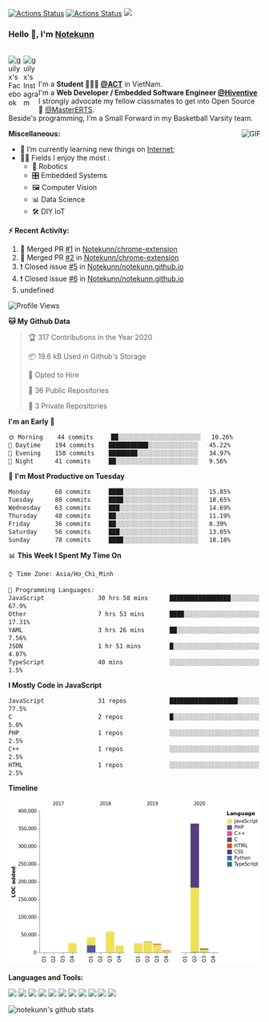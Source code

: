 [![Actions Status](https://github.com/Notekunn/Notekunn/workflows/wakatime-stats/badge.svg)](https://github.com/Notekunn/Notekunn/actions)
[![Actions Status](https://github.com/Notekunn/Notekunn/workflows/update-gh-activity/badge.svg)](https://github.com/Notekunn/Notekunn/actions)
![](https://visitor-badge.glitch.me/badge?page_id=guilyx.guilyx)

### Hello 👋, I'm [Notekunn](https://Notekunn.github.io) 

<br/>
<a href="https://www.facebook.com/ShiinDz">
  <img align="left" alt="guilyx's Facebook" width="30px" src="https://image.flaticon.com/icons/svg/2111/2111342.svg" />
</a>
<a href="https://www.instagram.com/_unique.scary_">
  <img align="left" alt="guilyx's Instagram" width="30px" src="https://image.flaticon.com/icons/svg/2111/2111421.svg" />
</a> <br /> <br />

I'm a **Student 👨🏽‍💼 [@ACT](http://actvn.edu.vn/)** in VietNam. <br />
I'm a **Web Developer / Embedded Software Engineer [@Hiventive](https://www.hiventive.com)**  <br />
I strongly advocate my fellow classmates to get into Open Source 📢 [@MasterERTS](https://github.com/MasterERTS).  <br />
Beside's programming, I'm a Small Forward in my Basketball Varsity team. <br />

  <img align="right" alt="GIF" src="https://media1.tenor.com/images/1c6140897565e34a4e98f618e220dc0d/tenor.gif?itemid=9358372" />
  
**Miscellaneous:**

- 📖 I’m currently learning new things on [Internet](https://www.google.com.vn);
- 🤹🏽 Fields I enjoy the most :
  - 🤖 Robotics 
  - 🎛 Embedded Systems
  - 🖼 Computer Vision
  - 📊 Data Science
  - 🛠 DIY IoT

**:zap: Recent Activity:**

<!--START_SECTION:activity-->
1. 🎉 Merged PR [#1](https://github.com//Notekunn/chrome-extension/pull/1) in [Notekunn/chrome-extension](https://github.com//Notekunn/chrome-extension)
2. 🎉 Merged PR [#2](https://github.com//Notekunn/chrome-extension/pull/2) in [Notekunn/chrome-extension](https://github.com//Notekunn/chrome-extension)
3. ❗️ Closed issue [#5](https://github.com//Notekunn/notekunn.github.io/issues/5) in [Notekunn/notekunn.github.io](https://github.com//Notekunn/notekunn.github.io)
4. ❗️ Closed issue [#6](https://github.com//Notekunn/notekunn.github.io/issues/6) in [Notekunn/notekunn.github.io](https://github.com//Notekunn/notekunn.github.io)
5. undefined
<!--END_SECTION:activity-->

<!--START_SECTION:waka-->
![Profile Views](http://img.shields.io/badge/Profile%20Views-52-blue)

**🐱 My Github Data** 

> 🏆 317 Contributions in the Year 2020
 > 
> 📦 19.6 kB Used in Github's Storage 
 > 
> 💼 Opted to Hire
 > 
> 📜 36 Public Repositories
 > 
> 🔑 3 Private Repositories 

**I'm an Early 🐤** 

```text
🌞 Morning    44 commits     ██░░░░░░░░░░░░░░░░░░░░░░░   10.26% 
🌆 Daytime    194 commits    ███████████░░░░░░░░░░░░░░   45.22% 
🌃 Evening    150 commits    ████████░░░░░░░░░░░░░░░░░   34.97% 
🌙 Night      41 commits     ██░░░░░░░░░░░░░░░░░░░░░░░   9.56%

```
📅 **I'm Most Productive on Tuesday** 

```text
Monday       68 commits     ████░░░░░░░░░░░░░░░░░░░░░   15.85% 
Tuesday      80 commits     ████░░░░░░░░░░░░░░░░░░░░░   18.65% 
Wednesday    63 commits     ███░░░░░░░░░░░░░░░░░░░░░░   14.69% 
Thursday     48 commits     ██░░░░░░░░░░░░░░░░░░░░░░░   11.19% 
Friday       36 commits     ██░░░░░░░░░░░░░░░░░░░░░░░   8.39% 
Saturday     56 commits     ███░░░░░░░░░░░░░░░░░░░░░░   13.05% 
Sunday       78 commits     ████░░░░░░░░░░░░░░░░░░░░░   18.18%

```


📊 **This Week I Spent My Time On** 

```text
⌚︎ Time Zone: Asia/Ho_Chi_Minh

💬 Programming Languages: 
JavaScript               30 hrs 58 mins      █████████████████░░░░░░░░   67.9% 
Other                    7 hrs 53 mins       ████░░░░░░░░░░░░░░░░░░░░░   17.31% 
YAML                     3 hrs 26 mins       ██░░░░░░░░░░░░░░░░░░░░░░░   7.56% 
JSON                     1 hr 51 mins        █░░░░░░░░░░░░░░░░░░░░░░░░   4.07% 
TypeScript               40 mins             ░░░░░░░░░░░░░░░░░░░░░░░░░   1.5%

```

**I Mostly Code in JavaScript** 

```text
JavaScript               31 repos            ███████████████████░░░░░░   77.5% 
C                        2 repos             █░░░░░░░░░░░░░░░░░░░░░░░░   5.0% 
PHP                      1 repos             ░░░░░░░░░░░░░░░░░░░░░░░░░   2.5% 
C++                      1 repos             ░░░░░░░░░░░░░░░░░░░░░░░░░   2.5% 
HTML                     1 repos             ░░░░░░░░░░░░░░░░░░░░░░░░░   2.5%

```


**Timeline**

![Chart not found](https://github.com/Notekunn/Notekunn/blob/master/charts/bar_graph.png) 


<!--END_SECTION:waka-->

**Languages and Tools:**  

<code><img height="50" src="https://image.flaticon.com/icons/svg/2861/2861557.svg"></code>
<code><img height="50" src="https://image.flaticon.com/icons/svg/3190/3190604.svg"></code>
<code><img height="50" src="https://image.flaticon.com/icons/svg/2942/2942156.svg"></code>
<code><img height="50" src="https://img.icons8.com/color/48/000000/golang.png"></code>
<code><img height="50" src="https://image.flaticon.com/icons/svg/1628/1628182.svg"></code>
<code><img height="50" src="https://image.flaticon.com/icons/png/512/2085/2085061.png"></code>
<code><img height="50" src="https://image.flaticon.com/icons/svg/2535/2535543.svg"></code>
<code><img height="50" src="https://cdn.icon-icons.com/icons2/1508/PNG/512/matlab_104289.png"></code>
<code><img height="50" src="https://image.flaticon.com/icons/svg/2721/2721297.svg"></code>
<code><img height="50" src="https://image.flaticon.com/icons/svg/752/752605.svg"></code>
<code><img height="50" src="https://image.flaticon.com/icons/svg/1680/1680899.svg"></code>

![notekunn's github stats](https://github-readme-stats.vercel.app/api?username=notekunn&show_icons=true&hide_border=true)
